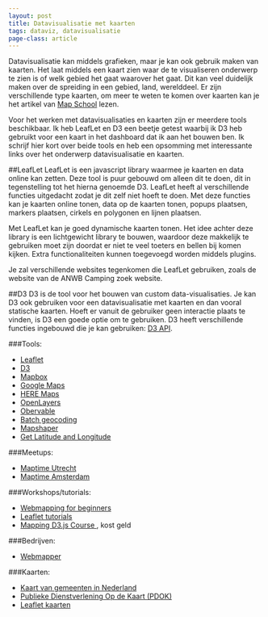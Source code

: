 ```yaml
---
layout: post
title: Datavisualisatie met kaarten
tags: dataviz, datavisualisatie
page-class: article
---
```


Datavisualisatie kan middels grafieken, maar je kan ook gebruik maken van kaarten. Het laat middels een kaart zien waar de te visualiseren onderwerp te zien is of welk gebied het gaat waarover het gaat. Dit kan veel duidelijk maken over de spreiding in een gebied, land, werelddeel.
Er zijn verschillende type kaarten, om meer te weten te komen over kaarten kan je het artikel van [Map School](https://mapschool.io/index.nl.html) lezen.

Voor het werken met datavisualisaties en kaarten zijn er meerdere tools beschikbaar. Ik heb LeafLet en D3 een beetje getest waarbij ik D3 heb gebruikt voor een kaart in het dashboard dat ik aan het bouwen ben.
Ik schrijf hier kort over beide tools en heb een opsomming met interessante links over het onderwerp datavisualisatie en kaarten.


##LeafLet
LeafLet is een javascript library waarmee je kaarten en data online kan zetten. Deze tool is puur gebouwd om alleen dit te doen, dit in tegenstelling tot het hierna genoemde D3. LeafLet heeft al verschillende functies uitgedacht zodat je dit zelf niet hoeft te doen. Met deze functies kan je kaarten online tonen, data op de kaarten tonen, popups plaatsen, markers plaatsen, cirkels en polygonen en lijnen plaatsen. 

Met LeafLet kan je goed dynamische kaarten tonen. Het idee achter deze library is een lichtgewicht library te bouwen, waardoor deze makkelijk te gebruiken moet zijn doordat er niet te veel toeters en bellen bij komen kijken. Extra functionaliteiten kunnen toegevoegd worden middels plugins.

Je zal verschillende websites tegenkomen die LeafLet gebruiken, zoals de website van de ANWB Camping zoek website.


##D3
D3 is de tool voor het bouwen van custom data-visualisaties. Je kan D3 ook gebruiken voor een datavisualisatie met kaarten en dan vooral statische kaarten. Hoeft er vanuit de gebruiker geen interactie plaats te vinden, is D3 een goede optie om te gebruiken.
D3 heeft verschillende functies ingebouwd die je kan gebruiken: [D3 API](https://github.com/d3/d3/blob/master/API.md).


###Tools:
- [Leaflet](http://leafletjs.com/)
- [D3](https://github.com/d3/d3/blob/master/API.md#geographies-d3-geo)
- [Mapbox](https://www.mapbox.com/)
- [Google Maps](https://developers.google.com/maps/documentation/javascript/)
- [HERE Maps](https://developer.here.com/develop/javascript-api)
- [OpenLayers](https://openlayers.org/)
- [Obervable](https://beta.observablehq.com/collection/maps)
- [Batch geocoding](https://www.doogal.co.uk/BatchGeocoding.php)
- [Mapshaper](http://mapshaper.org/)
- [Get Latitude and Longitude](https://www.latlong.net/)

###Meetups:
- [Maptime Utrecht](https://www.meetup.com/nl-NL/Maptime030-Utrecht/)
- [Maptime Amsterdam](https://www.meetup.com/nl-NL/Maptime-AMS/)


###Workshops/tutorials:
- [Webmapping for beginners](https://github.com/NieneB/Webmapping_for_beginners/wiki)
- [Leaflet tutorials](http://leafletjs.com/examples.html)
- [Mapping D3.js Course ](https://www.dashingd3js.com/mapping-d3-course), kost geld

###Bedrijven:
- [Webmapper](http://webmapper.net/)


###Kaarten:
- [Kaart van gemeenten in Nederland](https://www.cbs.nl/nl-nl/dossier/nederland-regionaal/geografische-data)
- [Publieke Dienstverlening Op de Kaart (PDOK)](https://www.pdok.nl/)
- [Leaflet kaarten](https://leaflet-extras.github.io/leaflet-providers/preview/)

